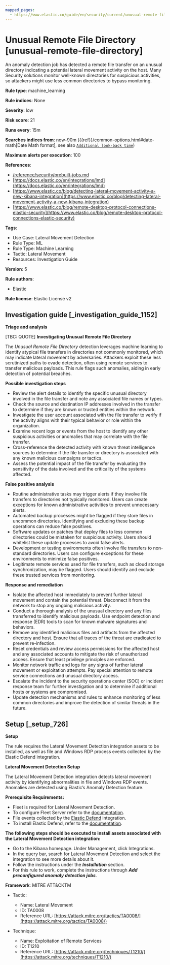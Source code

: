```yaml
---
mapped_pages:
  - https://www.elastic.co/guide/en/security/current/unusual-remote-file-directory.html
---
```


# Unusual Remote File Directory [unusual-remote-file-directory]

An anomaly detection job has detected a remote file transfer on an unusual directory indicating a potential lateral movement activity on the host. Many Security solutions monitor well-known directories for suspicious activities, so attackers might use less common directories to bypass monitoring.

**Rule type**: machine_learning

**Rule indices**: None

**Severity**: low

**Risk score**: 21

**Runs every**: 15m

**Searches indices from**: now-90m ({{ref}}/common-options.html#date-math[Date Math format], see also [`Additional look-back time`](docs-content://solutions/security/detect-and-alert/create-detection-rule.md#rule-schedule))

**Maximum alerts per execution**: 100

**References**:

* [/reference/security/prebuilt-jobs.md](/reference/prebuilt-jobs.md)
* [https://docs.elastic.co/en/integrations/lmd](https://docs.elastic.co/en/integrations/lmd)
* [https://www.elastic.co/blog/detecting-lateral-movement-activity-a-new-kibana-integration](https://www.elastic.co/blog/detecting-lateral-movement-activity-a-new-kibana-integration)
* [https://www.elastic.co/blog/remote-desktop-protocol-connections-elastic-security](https://www.elastic.co/blog/remote-desktop-protocol-connections-elastic-security)

**Tags**:

* Use Case: Lateral Movement Detection
* Rule Type: ML
* Rule Type: Machine Learning
* Tactic: Lateral Movement
* Resources: Investigation Guide

**Version**: 5

**Rule authors**:

* Elastic

**Rule license**: Elastic License v2

## Investigation guide [_investigation_guide_1152]

**Triage and analysis**

[TBC: QUOTE]
**Investigating Unusual Remote File Directory**

The *Unusual Remote File Directory* detection leverages machine learning to identify atypical file transfers in directories not commonly monitored, which may indicate lateral movement by adversaries. Attackers exploit these less scrutinized paths to evade detection, often using remote services to transfer malicious payloads. This rule flags such anomalies, aiding in early detection of potential breaches.

**Possible investigation steps**

* Review the alert details to identify the specific unusual directory involved in the file transfer and note any associated file names or types.
* Check the source and destination IP addresses involved in the transfer to determine if they are known or trusted entities within the network.
* Investigate the user account associated with the file transfer to verify if the activity aligns with their typical behavior or role within the organization.
* Examine recent logs or events from the host to identify any other suspicious activities or anomalies that may correlate with the file transfer.
* Cross-reference the detected activity with known threat intelligence sources to determine if the file transfer or directory is associated with any known malicious campaigns or tactics.
* Assess the potential impact of the file transfer by evaluating the sensitivity of the data involved and the criticality of the systems affected.

**False positive analysis**

* Routine administrative tasks may trigger alerts if they involve file transfers to directories not typically monitored. Users can create exceptions for known administrative activities to prevent unnecessary alerts.
* Automated backup processes might be flagged if they store files in uncommon directories. Identifying and excluding these backup operations can reduce false positives.
* Software updates or patches that deploy files to less common directories could be mistaken for suspicious activity. Users should whitelist these update processes to avoid false alerts.
* Development or testing environments often involve file transfers to non-standard directories. Users can configure exceptions for these environments to minimize false positives.
* Legitimate remote services used for file transfers, such as cloud storage synchronization, may be flagged. Users should identify and exclude these trusted services from monitoring.

**Response and remediation**

* Isolate the affected host immediately to prevent further lateral movement and contain the potential threat. Disconnect it from the network to stop any ongoing malicious activity.
* Conduct a thorough analysis of the unusual directory and any files transferred to identify malicious payloads. Use endpoint detection and response (EDR) tools to scan for known malware signatures and behaviors.
* Remove any identified malicious files and artifacts from the affected directory and host. Ensure that all traces of the threat are eradicated to prevent re-infection.
* Reset credentials and review access permissions for the affected host and any associated accounts to mitigate the risk of unauthorized access. Ensure that least privilege principles are enforced.
* Monitor network traffic and logs for any signs of further lateral movement or exploitation attempts. Pay special attention to remote service connections and unusual directory access.
* Escalate the incident to the security operations center (SOC) or incident response team for further investigation and to determine if additional hosts or systems are compromised.
* Update detection mechanisms and rules to enhance monitoring of less common directories and improve the detection of similar threats in the future.


## Setup [_setup_726]

**Setup**

The rule requires the Lateral Movement Detection integration assets to be installed, as well as file and Windows RDP process events collected by the Elastic Defend integration.

**Lateral Movement Detection Setup**

The Lateral Movement Detection integration detects lateral movement activity by identifying abnormalities in file and Windows RDP events. Anomalies are detected using Elastic’s Anomaly Detection feature.

**Prerequisite Requirements:**

* Fleet is required for Lateral Movement Detection.
* To configure Fleet Server refer to the [documentation](docs-content://reference/ingestion-tools/fleet/fleet-server.md).
* File events collected by the [Elastic Defend](https://docs.elastic.co/en/integrations/endpoint) integration.
* To install Elastic Defend, refer to the [documentation](docs-content://solutions/security/configure-elastic-defend/install-elastic-defend.md).

**The following steps should be executed to install assets associated with the Lateral Movement Detection integration:**

* Go to the Kibana homepage. Under Management, click Integrations.
* In the query bar, search for Lateral Movement Detection and select the integration to see more details about it.
* Follow the instructions under the ***Installation*** section.
* For this rule to work, complete the instructions through ***Add preconfigured anomaly detection jobs***.

**Framework**: MITRE ATT&CKTM

* Tactic:

    * Name: Lateral Movement
    * ID: TA0008
    * Reference URL: [https://attack.mitre.org/tactics/TA0008/](https://attack.mitre.org/tactics/TA0008/)

* Technique:

    * Name: Exploitation of Remote Services
    * ID: T1210
    * Reference URL: [https://attack.mitre.org/techniques/T1210/](https://attack.mitre.org/techniques/T1210/)



